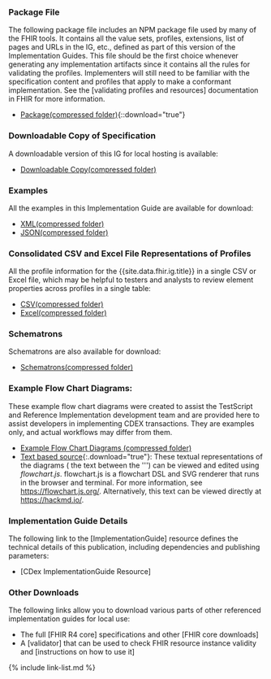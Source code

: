 ### Package File

The following package file includes an NPM package file used by many of the FHIR tools. It contains all the value sets, profiles, extensions, list of pages and URLs in the IG, etc., defined as part of this version of the Implementation Guides. This file should be the first choice whenever generating any implementation artifacts since it contains all the rules for validating the profiles. Implementers will still need to be familiar with the specification content and profiles that apply to make a conformant implementation. See the [validating profiles and resources] documentation in FHIR for more information.

- [Package(compressed folder)](package.tgz){::download="true"}

### Downloadable Copy of Specification

A downloadable version of this IG for local hosting is available:

- [Downloadable Copy(compressed folder)](full-ig.zip)

### Examples

All the examples in this Implementation Guide are available for download:

- [XML(compressed folder)](examples.xml.zip)
- [JSON(compressed folder)](examples.json.zip)

### Consolidated CSV and Excel File Representations of Profiles

All the profile information for the {{site.data.fhir.ig.title}} in a single CSV or Excel file, which may be helpful to testers and analysts to review element properties across profiles in a single table:

- [CSV(compressed folder)](csvs.zip)
- [Excel(compressed folder)](excels.zip)

### Schematrons

Schematrons are also available for download:

- [Schematrons(compressed folder)](schematrons.zip)

### Example Flow Chart Diagrams:

These example flow chart diagrams were created to assist the TestScript and Reference Implementation development team and are provided here to assist developers in implementing CDEX transactions. They are examples only, and actual workflows may differ from them. 


 - [Example Flow Chart Diagrams (compressed folder)](flowcharts.zip)
 - [Text based source](techflow_examples.md){:.download="true"}: These textual representations of the diagrams  ( the text between the \'\'\') can be viewed and edited  using *flowchart.js*. flowchart.js is a flowchart DSL and SVG renderer that runs in the browser and terminal. For more information, see <https://flowchart.js.org/>. Alternatively, this text can be viewed directly at <https://hackmd.io/>.


### Implementation Guide Details

The following link to the [ImplementationGuide] resource defines the technical details of this publication, including dependencies and  publishing parameters:

- [CDex ImplementationGuide Resource]

### Other Downloads

The following links allow you to download various parts of other referenced implementation guides for local use:

- The full [FHIR R4 core] specifications and other [FHIR core downloads]
- A [validator] that can be used to check FHIR resource instance validity and [instructions on how to use it]

{% include link-list.md %}